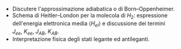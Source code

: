 - Discutere l'approssimazione adiabatica o di Born–Oppenheimer.
- Schema di Heitler–London per la molecola di $H_2$: espressione dell'energia elettronica media $\langle H_{el} \rangle$ e discussione dei termini $J_{ee},\ K_{ee},\ J_{AB},\ K_{AB}$.
- Interpretazione fisica degli stati legante ed antileganti.
